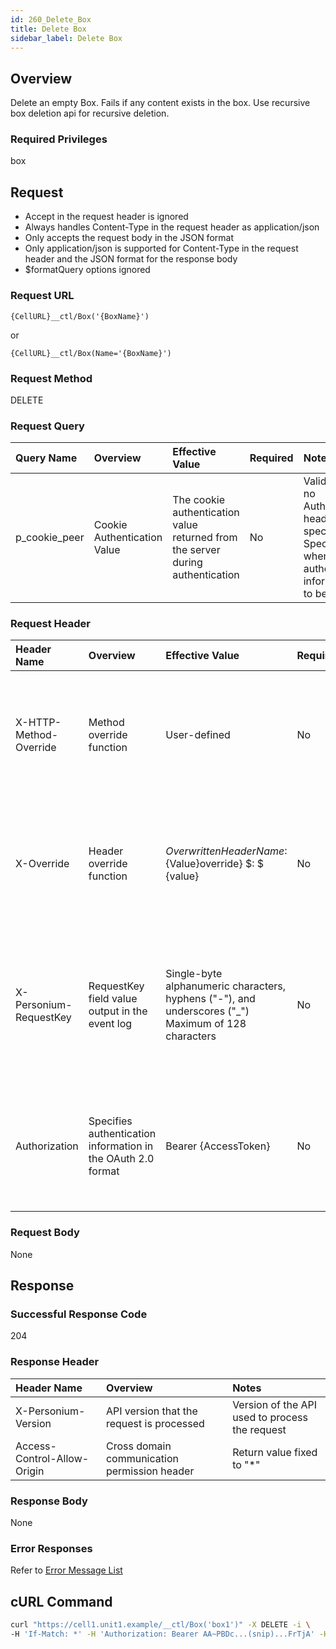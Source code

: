```yaml
---
id: 260_Delete_Box
title: Delete Box
sidebar_label: Delete Box
---
```


## Overview

Delete an empty Box. Fails if any content exists in the box. Use recursive box deletion api for recursive deletion. 

### Required Privileges

box

## Request

* Accept in the request header is ignored
* Always handles Content-Type in the request header as application/json
* Only accepts the request body in the JSON format
* Only application/json is supported for Content-Type in the request header and the JSON format for the response body
* $formatQuery options ignored


### Request URL

```
{CellURL}__ctl/Box('{BoxName}')
```

or 

```
{CellURL}__ctl/Box(Name='{BoxName}')
```

### Request Method

DELETE

### Request Query

|Query Name|Overview|Effective Value|Required|Notes|
|:--|:--|:--|:--|:--|
|p_cookie_peer|Cookie Authentication Value|The cookie authentication value returned from the server during authentication|No|Valid only if no Authorization header specified<br>Specify this when cookie authentication information is to be used|

### Request Header

|Header Name|Overview|Effective Value|Required|Notes|
|:--|:--|:--|:--|:--|
|X-HTTP-Method-Override|Method override function|User-defined|No|If you specify this value when requesting with the POST method, the specified value will be used as a method.|
|X-Override|Header override function|${OverwrittenHeaderName}:${Value}override} $: $ {value}|No|Overwrite normal HTTP header value. To overwrite multiple headers, specify multiple X-Override headers.|
|X-Personium-RequestKey|RequestKey field value output in the event log|Single-byte alphanumeric characters, hyphens ("-"), and underscores ("_")<br>Maximum of 128 characters|No|When not specified, default value given with ${4 digits}_${22 digits} Base64url characters format representing an UUID for each request|
|Authorization|Specifies authentication information in the OAuth 2.0 format|Bearer {AccessToken}|No|* Authentication tokens are the tokens acquired using the Authentication Token Acquisition API|

### Request Body

None


## Response


### Successful Response Code

204

### Response Header

|Header Name|Overview|Notes|
|:--|:--|:--|
|X-Personium-Version|API version that the request is processed|Version of the API used to process the request|
|Access-Control-Allow-Origin|Cross domain communication permission header|Return value fixed to "*"|

### Response Body

None

### Error Responses

Refer to [Error Message List](004_Error_Messages.md)


## cURL Command

```sh
curl "https://cell1.unit1.example/__ctl/Box('box1')" -X DELETE -i \
-H 'If-Match: *' -H 'Authorization: Bearer AA~PBDc...(snip)...FrTjA' -H 'Accept: application/json'
```

